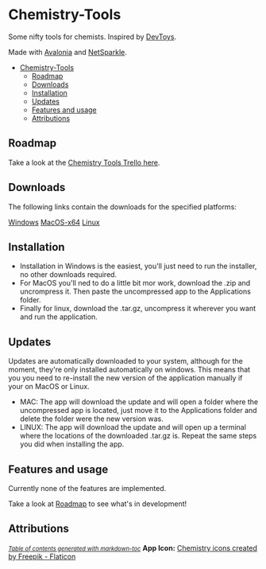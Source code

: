 # Chemistry-Tools
Some nifty tools for chemists. Inspired by [DevToys](https://github.com/veler/DevToys).

Made with [Avalonia](https://github.com/AvaloniaUI/Avalonia) and [NetSparkle](https://github.com/NetSparkleUpdater/NetSparkle).

- [Chemistry-Tools](#chemistry-tools)
  * [Roadmap](#roadmap)
  * [Downloads](#downloads)
  * [Installation](#installation)
  * [Updates](#updates)
  * [Features and usage](#features-and-usage)
  * [Attributions](#attributions)

## Roadmap
Take a look at the [Chemistry Tools Trello here](https://trello.com/b/fFzjvGlI/chemistry-app).

## Downloads
The following links contain the downloads for the specified platforms:

[Windows](https://chemistry-tools.netlify.app/windows/Chemistry%20Tools%20Installer.exe) [MacOS-x64](https://chemistry-tools.netlify.app/macos/Chemistry%20Tools%20%28OSX-x64%29%200.0.0.zip) [Linux](https://chemistry-tools.netlify.app/linux/Chemistry%20Tools%20%28Linux-x64%29%200.0.0.tar.gz)

## Installation
* Installation in Windows is the easiest, you'll just need to run the installer, no other downloads required.
* For MacOS you'll ned to do a little bit mor work, download the .zip and uncrompress it. Then paste the uncompressed app to the Applications folder.
* Finally for linux, download the .tar.gz, uncompress it wherever you want and run the application.

## Updates
Updates are automatically downloaded to your system, although for the moment, they're only installed automatically on windows. This means that you you need to re-install the new version of the application manually if your on MacOS or Linux.

* MAC: The app will download the update and will open a folder where the uncompressed app is located, just move it to the Applications folder and delete the folder were the new version was.
* LINUX: The app will download the update and will open up a terminal where the locations of the downloaded .tar.gz is. Repeat the same steps you did when installing the app.

## Features and usage
Currently none of the features are implemented.

Take a look at [Roadmap](#roadmap) to see what's in development!

## Attributions
<small><i><a href='http://ecotrust-canada.github.io/markdown-toc/'>Table of contents generated with markdown-toc</a></i></small>
**App Icon:**
<a href="https://www.flaticon.com/free-icons/chemistry" title="chemistry icons">Chemistry icons created by Freepik - Flaticon</a>
